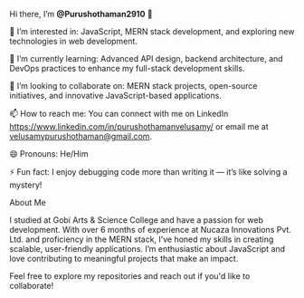 Hi there, I’m **@Purushothaman2910** 👋

👀 I’m interested in: JavaScript, MERN stack development, and exploring new technologies in web development.

🌱 I’m currently learning: Advanced API design, backend architecture, and DevOps practices to enhance my full-stack development skills.

💞️ I’m looking to collaborate on: MERN stack projects, open-source initiatives, and innovative JavaScript-based applications.

📫 How to reach me: You can connect with me on LinkedIn https://www.linkedin.com/in/purushothamanvelusamy/ or email me at velusamypurushothaman@gmail.com.

😄 Pronouns: He/Him

⚡ Fun fact: I enjoy debugging code more than writing it — it’s like solving a mystery!

About Me

I studied at Gobi Arts & Science College and have a passion for web development. With over 6 months of experience at Nucaza Innovations Pvt. Ltd. and proficiency in the MERN stack, I’ve honed my skills in creating scalable, user-friendly applications. I’m enthusiastic about JavaScript and love contributing to meaningful projects that make an impact.

Feel free to explore my repositories and reach out if you'd like to collaborate!



<!---
Purushothaman2910/Purushothaman2910 is a ✨ special ✨ repository because its `README.md` (this file) appears on your GitHub profile.
You can click the Preview link to take a look at your changes.
--->
